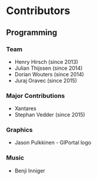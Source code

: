 # Contributors
## Programming
### Team
- Henry Hirsch (since 2013)
- Julian Thijssen (since 2014)
- Dorian Wouters (since 2014)
- Juraj Oravec (since 2015)

### Major Contributions
- Xantares
- Stephan Vedder (since 2015)

### Graphics
- Jason Pulkkinen - GlPortal logo

### Music
- Benji Inniger
